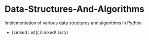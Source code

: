 # Data-Structures-And-Algorithms
Implementation of various data structures and algorithms in Python

+ [Linked List](./Linked\ List/)